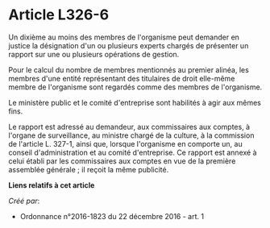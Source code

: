 # Article L326-6

Un dixième au moins des membres de l'organisme peut demander en justice la désignation d'un ou plusieurs experts chargés de
présenter un rapport sur une ou plusieurs opérations de gestion. 

Pour le calcul du nombre de membres mentionnés au premier alinéa, les membres d'une entité représentant des titulaires de
droit elle-même membre de l'organisme sont regardés comme des membres de l'organisme. 

Le ministère public et le comité d'entreprise sont habilités à agir aux mêmes fins. 

Le rapport est adressé au demandeur, aux commissaires aux comptes, à l'organe de surveillance, au ministre chargé de la
culture, à la commission de l'article L. 327-1, ainsi que, lorsque l'organisme en comporte un, au conseil d'administration et
au comité d'entreprise. Ce rapport est annexé à celui établi par les commissaires aux comptes en vue de la première assemblée
générale ; il reçoit la même publicité.

**Liens relatifs à cet article**

_Créé par_:

  - Ordonnance n°2016-1823 du 22 décembre 2016 - art. 1
